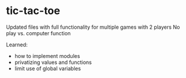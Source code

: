 # tic-tac-toe

Updated files with full functionality for multiple games with 2 players
No play vs. computer function

Learned:
- how to implement modules
- privatizing values and functions
- limit use of global variables